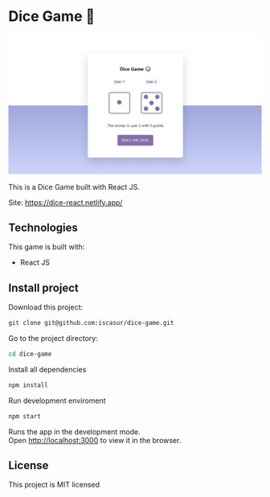 # Dice Game 🎲

![Dice Game 🎲](./static/dice-game.png)

This is a Dice Game built with React JS.

Site: https://dice-react.netlify.app/

## Technologies

This game is built with:

- React JS

## Install project

Download this project:

```sh
git clone git@github.com:iscasur/dice-game.git
```

Go to the project directory:

```sh
cd dice-game
```

Install all dependencies

```sh
npm install
```

Run development enviroment

```sh
npm start
```

Runs the app in the development mode.\
Open [http://localhost:3000](http://localhost:3000) to view it in the browser.

## License

This project is MIT licensed
